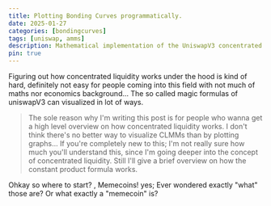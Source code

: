 ```yaml
---
title: Plotting Bonding Curves programmatically.
date: 2025-01-27
categories: [bondingcurves]
tags: [uniswap, amms]
description: Mathematical implementation of the UniswapV3 concentrated liquidity AMM.
pin: true
---
```


Figuring out how concentrated liquidity works under the hood is kind of hard, definitely not easy for people coming into this field with not much of maths nor economics background... The so called magic formulas of uniswapV3 can visualized in lot of ways.

> The sole reason why I'm writing this post is for people who wanna get a high level overview on how concentrated liquidity works. I don't think there's no better way to visualize CLMMs than by plotting graphs...
> If you're completely new to this; I'm not really sure how much you'll understand this, since I'm going deeper into the concept of concentrated liquidity. Still I'll give a brief overview on how the constant product formula works.

Ohkay so where to start? , Memecoins! yes; Ever wondered exactly "what" those are? Or what exactly a "memecoin" is? 
